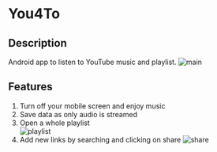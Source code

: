 # You4To
## Description
Android app to listen to YouTube music and playlist.
![main](http://imgur.com/sDwnY5C.jpg)
## Features
1. Turn off your mobile screen and enjoy music
2. Save data as only audio is streamed
3. Open a whole playlist  
![playlist](http://imgur.com/PZCjmay.jpg)
4. Add new links by searching and clicking on share 
![share](http://i.imgur.com/PZCjmay.jpg)
